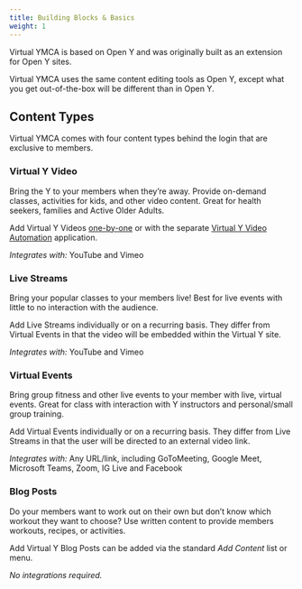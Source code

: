 ```yaml
---
title: Building Blocks & Basics
weight: 1
---
```


Virtual YMCA is based on Open Y and was originally built as an extension for Open Y sites.

Virtual YMCA uses the same content editing tools as Open Y, except what you get out-of-the-box will be different than in Open Y.

## Content Types

Virtual YMCA comes with four content types behind the login that are exclusive to members.

### Virtual Y Video

Bring the Y to your members when they’re away. Provide on-demand classes, activities for kids, and other video content. Great for health seekers, families and Active Older Adults.

Add Virtual Y Videos [one-by-one](../add-video/_index.md) or with the separate [Virtual Y Video Automation](https://github.com/fivejars/vyva/wiki) application.

_Integrates with:_ YouTube and Vimeo

### Live Streams

Bring your popular classes to your members live! Best for live events with little to no interaction with the audience.

Add Live Streams individually or on a recurring basis. They differ from Virtual Events in that the video will be embedded within the Virtual Y site.

_Integrates with:_ YouTube and Vimeo

### Virtual Events

Bring group fitness and other live events to your member with live, virtual events. Great for class with interaction with Y instructors and personal/small group training.

Add Virtual Events individually or on a recurring basis. They differ from Live Streams in that the user will be directed to an external video link.

_Integrates with:_ Any URL/link, including GoToMeeting, Google Meet, Microsoft Teams, Zoom, IG Live and Facebook

### Blog Posts

Do your members want to work out on their own but don’t know which workout they want to choose? Use written content to provide members workouts, recipes, or activities.

Add Virtual Y Blog Posts can be added via the standard _Add Content_ list or menu.

_No integrations required._